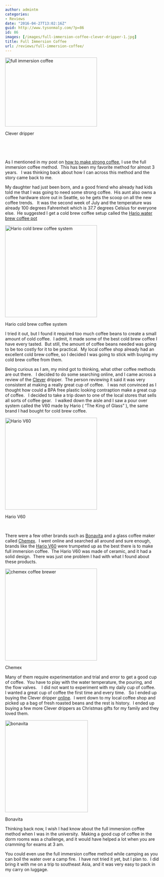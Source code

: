 ```yaml
---
author: admintm
categories:
- Reviews
date: "2016-04-27T13:02:16Z"
guid: http://www.tysonmaly.com/?p=86
id: 86
images: [/images/full-immersion-coffee-clever-dripper-1.jpg]
title: Full Immersion Coffee
url: /reviews/full-immersion-coffee/
---
```


<div id="attachment_87" style="width: 310px" class="wp-caption aligncenter">
  <a href="http://amzn.to/1VC0gnF" target="_blank" rel="nofollow"><img class="wp-image-87 size-medium" src="/images/full-immersion-coffee-clever-dripper-1-300x225.jpg" alt="full immersion coffee" width="300" height="225" srcset="/images/full-immersion-coffee-clever-dripper-1-300x225.jpg 300w, /images/full-immersion-coffee-clever-dripper-1.jpg 500w" sizes="(max-width: 300px) 100vw, 300px" /></a>
  
  <p class="wp-caption-text">
    Clever dripper
  </p>
</div>

&nbsp;

&nbsp;

As I mentioned in my post on [how to make strong coffee](http://www.tysonmaly.com/recipes/how-to-make-strong-coffee/), I use the full immersion coffee method.  This has been my favorite method for almost 3 years.   I was thinking back about how I can across this method and the story came back to me.

My daughter had just been born, and a good friend who already had kids told me that I was going to need some strong coffee.  His aunt also owns a coffee hardware store out in Seattle, so he gets the scoop on all the new coffee trends.   It was the second week of July and the temperature was already 100 degrees Fahrenheit which is 37.7 degrees Celsius for everyone else.  He suggested I get a cold brew coffee setup called the <a href="http://amzn.to/1TGl9ud" target="_blank" rel="nofollow">Hario water brew coffee pot</a>

<div id="attachment_132" style="width: 310px" class="wp-caption aligncenter">
  <a href="http://amzn.to/1T2c2UE" target="_blank" rel="nofollow"><img class="size-medium wp-image-132" src="/images/hario-cold-brew-300x300.jpg" alt="Hario cold brew coffee system" width="300" height="300" srcset="/images/hario-cold-brew-300x300.jpg 300w, /images/hario-cold-brew-150x150.jpg 150w, /images/hario-cold-brew-768x768.jpg 768w, /images/hario-cold-brew-160x160.jpg 160w, /images/hario-cold-brew-320x320.jpg 320w, /images/hario-cold-brew.jpg 1000w" sizes="(max-width: 300px) 100vw, 300px" /></a>
  
  <p class="wp-caption-text">
    Hario cold brew coffee system
  </p>
</div>

I tried it out, but I found it required too much coffee beans to create a small amount of cold coffee.  I admit, it made some of the best cold brew coffee I have every tasted.  But still, the amount of coffee beans needed was going to be too costly for it to be practical.  My local coffee shop already had an excellent cold brew coffee, so I decided I was going to stick with buying my cold brew coffee from them.

Being curious as I am, my mind got to thinking, what other coffee methods are out there.   I decided to do some searching online, and I came across a review of the <a href="http://amzn.to/1VC0gnF" target="_blank" rel="nofollow">Clever</a> dripper.  The person reviewing it said it was very consistent at making a really great cup of coffee.   I was not convinced as I thought how could a BPA free plastic looking contraption make a great cup of coffee.   I decided to take a trip down to one of the local stores that sells all sorts of coffee gear.   I walked down the aisle and I saw a pour over system called the V60 made by Hario ( <span class="a-list-item">&#8220;The King of Glass&#8221;</span> ), the same brand I had bought for cold brew coffee.

<div id="attachment_127" style="width: 310px" class="wp-caption aligncenter">
  <a href="http://amzn.to/26ZukgO" target="_blank" rel="nofollow"><img class="wp-image-127 size-medium" src="/images/hario_v60-300x300.jpg" alt="Hario V60" width="300" height="300" srcset="/images/hario_v60-300x300.jpg 300w, /images/hario_v60-150x150.jpg 150w, /images/hario_v60-768x768.jpg 768w, /images/hario_v60-160x160.jpg 160w, /images/hario_v60-320x320.jpg 320w, /images/hario_v60.jpg 1000w" sizes="(max-width: 300px) 100vw, 300px" /></a>
  
  <p class="wp-caption-text">
    Hario V60
  </p>
</div>

&nbsp;

There were a few other brands such as <a href="http://amzn.to/1rxXaVc" target="_blank" rel="nofollow">Bonavita</a> and a glass coffee maker called <a href="http://amzn.to/1rxX6EI" target="_blank" rel="nofollow">Chemex</a>.  I went online and searched all around and sure enough, brands like the <a href="http://amzn.to/1NPTFTJ" target="_blank" rel="nofollow">Hario V60</a> were trumpeted up as the best there is to make full immersion coffee.  The Hario V60 was made of ceramic, and it had a solid design.  There was just one problem I had with what I found about these products.

<div id="attachment_128" style="width: 310px" class="wp-caption aligncenter">
  <a href="http://amzn.to/1rxX6EI" target="_blank" rel="nofollow"><img class="wp-image-128 size-medium" src="/images/chemex-300x300.jpg" alt="chemex coffee brewer" width="300" height="300" srcset="/images/chemex-300x300.jpg 300w, /images/chemex-150x150.jpg 150w, /images/chemex-160x160.jpg 160w, /images/chemex-320x320.jpg 320w, /images/chemex.jpg 500w" sizes="(max-width: 300px) 100vw, 300px" /></a>
  
  <p class="wp-caption-text">
    Chemex
  </p>
</div>

Many of them require experimentation and trial and error to get a good cup of coffee.  You have to play with the water temperature, the pouring, and the flow valves.    I did not want to experiment with my daily cup of coffee.   I wanted a great cup of coffee the first time and every time.   So I ended up buying the Clever dripper <a href="http://amzn.to/1VC0gnF" target="_blank" rel="nofollow">online</a>.  I went down to my local coffee shop and picked up a bag of fresh roasted beans and the rest is history.  I ended up buying a few more Clever drippers as Christmas gifts for my family and they loved them.

<div id="attachment_129" style="width: 280px" class="wp-caption aligncenter">
  <a href="http://amzn.to/1rxXaVc" target="_blank" rel="nofollow"><img class="size-medium wp-image-129" src="/images/bonavita-270x300.jpg" alt="bonavita" width="270" height="300" srcset="/images/bonavita-270x300.jpg 270w, /images/bonavita.jpg 450w" sizes="(max-width: 270px) 100vw, 270px" /></a>
  
  <p class="wp-caption-text">
    Bonavita
  </p>
</div>

Thinking back now, I wish I had know about the full immersion coffee method when I was in the university.  Making a good cup of coffee in the dorm rooms was a challenge, and it would have helped a lot when you are cramming for exams at 3 am.

You could even use the full immersion coffee method while camping as you can boil the water over a camp fire.  I have not tried it yet, but I plan to.  I did bring it with me on a trip to southeast Asia, and it was very easy to pack in my carry on luggage.

&nbsp;
